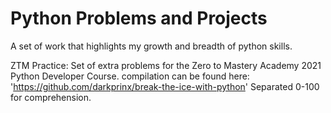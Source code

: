 # Python Problems and Projects

A set of work that highlights my growth and breadth of python skills.

ZTM Practice:
  Set of extra problems for the Zero to Mastery Academy 2021 Python Developer Course.
  compilation can be found here: 'https://github.com/darkprinx/break-the-ice-with-python'
  Separated 0-100 for comprehension.
